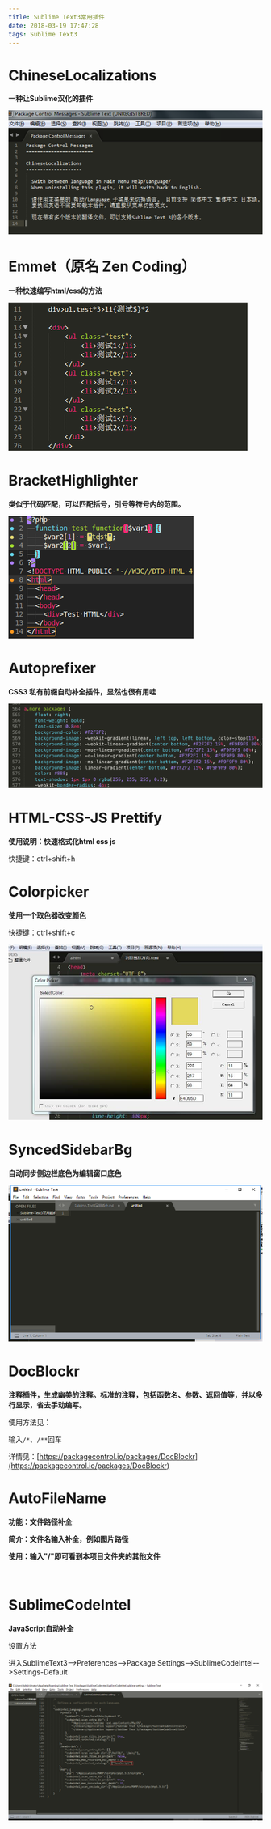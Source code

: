 ```yaml
---
title: Sublime Text3常用插件
date: 2018-03-19 17:47:28
tags: Sublime Text3
---
```

# ChineseLocalizations
**一种让Sublime汉化的插件**

![](https://github.com/No-Sky/storage/raw/master/images/SublimeText/ChineseLocalizations.png)

<!--more-->
# Emmet（原名 Zen Coding）
**一种快速编写html/css的方法**

![](https://github.com/No-Sky/storage/raw/master/images/SublimeText/Emmet.png)

# BracketHighlighter
**类似于代码匹配，可以匹配括号，引号等符号内的范围。**

![](https://github.com/No-Sky/storage/raw/master/images/SublimeText/BracketHighlighter.png)

# Autoprefixer
**CSS3 私有前缀自动补全插件，显然也很有用哇**

![](https://github.com/No-Sky/storage/raw/master/images/SublimeText/Autoprefixer.png)

# HTML-CSS-JS Prettify
**使用说明：快速格式化html css js**

快捷键：ctrl+shift+h

# Colorpicker
**使用一个取色器改变颜色**

快捷键：ctrl+shift+c

![](https://github.com/No-Sky/storage/raw/master/images/SublimeText/Colorpicker.png)

# SyncedSidebarBg
**自动同步侧边栏底色为编辑窗口底色**

![](https://github.com/No-Sky/storage/raw/master/images/SublimeText/SyncedSidebarBg.png)

# Doc​Blockr
**注释插件，生成幽美的注释。标准的注释，包括函数名、参数、返回值等，并以多行显示，省去手动编写。**

使用方法见：

输入`/*`、`/**`回车

详情见：[https://packagecontrol.io/packages/DocBlockr](https://packagecontrol.io/packages/DocBlockr)

# AutoFileName
   **功能：文件路径补全**

   **简介：文件名输入补全，例如图片路径**
 
   **使用：输入"/"即可看到本项目文件夹的其他文件**

   ![]()

# SublimeCodeIntel
**JavaScript自动补全**

设置方法

进入SublimeText3-->Preferences-->Package Settings-->SublimeCodeIntel-->Settings-Default

![](https://github.com/No-Sky/storage/raw/master/images/SublimeText/SublimeCodeIntel.png)
